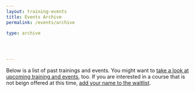 ```yaml
---
layout: training-events
title: Events Archive
permalink: /events/archive

type: archive
 



---
```


Below is a list of past trainings and events. You might want to [take a look at upcoming training and events](/events/upcoming), too. If you are interested in a course that is not beign offered at this time, [add your name to the waitlist](https://forms.office.com/g/tVtE8wEgAt).

<br>
